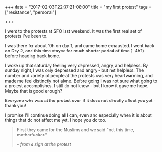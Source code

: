 +++
date = "2017-02-03T22:37:21-08:00"
title = "my first protest"
tags = ["resistance", "personal"]

+++

I went to the protests at SFO last weekend. It was the first real set of protests I've been to.

I was there for about 10h on day 1, and came home exhausted. I went back on Day 2, and this time stayed for much shorter period of time (~4h?) before heading back home.

I woke up that saturday feeling very depressed, angry, and helpless. By sunday night, I was only depressed and angry - but not helpless. The number and variety of people at the protests was very heartwarming, and made me feel distinctly not alone. Before going I was not sure what going to a protest accomplishes. I still do not know - but I know it gave me hope. Maybe that is good enough?

Everyone who was at the protest even if it does not directly affect you yet - thank you!

I promise I'll continue doing all I can, even and especially when it is about things that do not affect me yet. I hope you do too.

> First they came for the Muslims and we said "not this time, motherfucker."
>
> *- from a sign at the protest*
